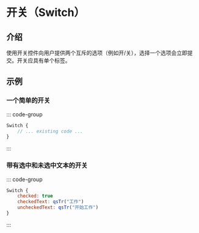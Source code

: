 # 开关（Switch）

## 介绍

<mcurl name="Switch" url="https://learn.microsoft.com/zh-cn/windows/apps/design/controls/toggles"></mcurl>

使用开关控件向用户提供两个互斥的选项（例如开/关），选择一个选项会立即提交。开关应具有单个标签。

## 示例

### 一个简单的开关

::: code-group

```qml
Switch {
    // ... existing code ...
}
```

:::

### 带有选中和未选中文本的开关

::: code-group

```qml
Switch {
    checked: true
    checkedText: qsTr("工作")
    uncheckedText: qsTr("开始工作")
}
```

:::